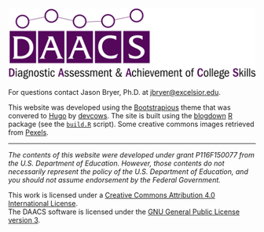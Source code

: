 ![Diagnostic Assessment & Achievement of College Skills](static/img/DAACS_logo.png)

For questions contact Jason Bryer, Ph.D. at [jbryer@excelsior.edu](mailto:jbryer@excelsior.edu).

This website was developed using the [Bootstrapious](https://bootstrapious.com/) theme that was convered to [Hugo](https://gohugo.io/) by [devcows](https://github.com/devcows/hugo-universal-theme). The site is built using the [blogdown](https://github.com/rstudio/blogdown) [R](https://www.r-project.org/) package (see the [`build.R`](build.R) script). Some creative commons images retrieved from [Pexels](https://www.pexels.com/search/education/).

________________________________________________________________________________

*The contents of this website were developed under grant P116F150077 from the U.S. Department of Education. However, those contents do not necessarily represent the policy of the U.S. Department of Education, and you should not assume endorsement by the Federal Government.*

This work is licensed under a [Creative Commons Attribution 4.0 International License](https://creativecommons.org/licenses/by/4.0/).  
The DAACS software is licensed under the [GNU General Public License version 3](https://opensource.org/licenses/GPL-3.0).